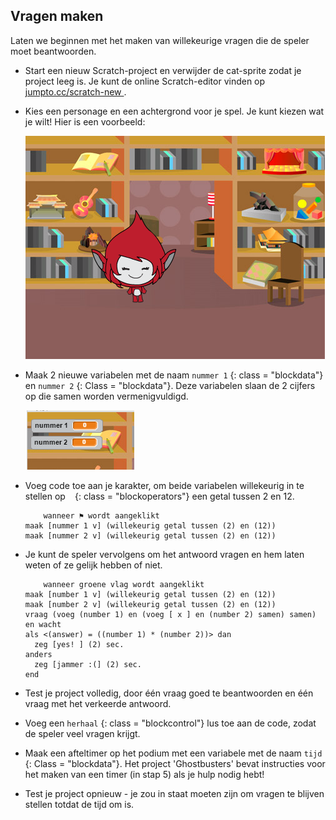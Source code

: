 ## Vragen maken

Laten we beginnen met het maken van willekeurige vragen die de speler moet beantwoorden.

+ Start een nieuw Scratch-project en verwijder de cat-sprite zodat je project leeg is. Je kunt de online Scratch-editor vinden op <a href="http://jumpto.cc/scratch-new" target="_blank"> jumpto.cc/scratch-new </a>.

+ Kies een personage en een achtergrond voor je spel. Je kunt kiezen wat je wilt! Hier is een voorbeeld:
    
    ![screenshot](images/brain-setting.png)

+ Maak 2 nieuwe variabelen met de naam ` nummer 1 ` {: class = "blockdata"} en ` nummer 2 ` {: Class = "blockdata"}. Deze variabelen slaan de 2 cijfers op die samen worden vermenigvuldigd.
    
    ![screenshot](images/brain-variables.png)

+ Voeg code toe aan je karakter, om beide variabelen willekeurig in te stellen op ` ` {: class = "blockoperators"} een getal tussen 2 en 12.
    
    ```blocks
        wanneer ⚑ wordt aangeklikt
    maak [nummer 1 v] (willekeurig getal tussen (2) en (12))
    maak [nummer 2 v] (willekeurig getal tussen (2) en (12))
    ```

+ Je kunt de speler vervolgens om het antwoord vragen en hem laten weten of ze gelijk hebben of niet.
    
    ```blocks
        wanneer groene vlag wordt aangeklikt
    maak [number 1 v] (willekeurig getal tussen (2) en (12))
    maak [number 2 v] (willekeurig getal tussen (2) en (12))
    vraag (voeg (number 1) en (voeg [ x ] en (number 2) samen) samen) en wacht
    als <(answer) = ((number 1) * (number 2))> dan 
      zeg [yes! ] (2) sec.
    anders
      zeg [jammer :(] (2) sec.
    end
    ```

+ Test je project volledig, door één vraag goed te beantwoorden en één vraag met het verkeerde antwoord.

+ Voeg een `herhaal` {: class = "blockcontrol"} lus toe aan de code, zodat de speler veel vragen krijgt.

+ Maak een afteltimer op het podium met een variabele met de naam ` tijd ` {: Class = "blockdata"}. Het project 'Ghostbusters' bevat instructies voor het maken van een timer (in stap 5) als je hulp nodig hebt!

+ Test je project opnieuw - je zou in staat moeten zijn om vragen te blijven stellen totdat de tijd om is.